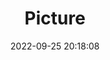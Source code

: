 ---
weight: 1
images:
- /images/edited/227.jpeg
title: Picture
date: 2022-09-25 20:18:08
tags: [luminar neo,work,FE 28-70mm F3.5-5.6 OSS,ILCE-7M3,48.0,dog,person]
---